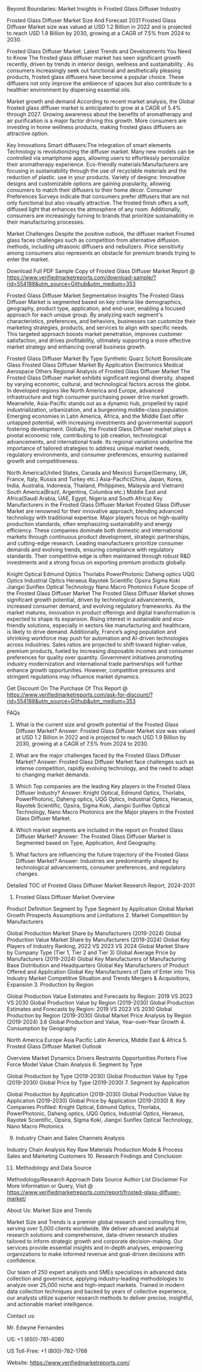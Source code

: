 Beyond Boundaries: Market Insights in Frosted Glass Diffuser Industry


Frosted Glass Diffuser Market Size And Forecast 2031
Frosted Glass Diffuser Market size was valued at USD 1.2 Billion in 2022 and is projected to reach USD 1.9 Billion by 2030, growing at a CAGR of 7.5% from 2024 to 2030.

Frosted Glass Diffuser Market: Latest Trends and Developments You Need to Know
The frosted glass diffuser market has seen significant growth recently, driven by trends in interior design, wellness and sustainability . As consumers increasingly seek out functional and aesthetically pleasing products, frosted glass diffusers have become a popular choice. These diffusers not only improve the ambience of spaces but also contribute to a healthier environment by dispersing essential oils.

Market growth and demand
According to recent market analysis, the Global frosted glass diffuser market is anticipated to grow at a CAGR of 5.4% through 2027. Growing awareness about the benefits of aromatherapy and air purification is a major factor driving this growth. More consumers are investing in home wellness products, making frosted glass diffusers an attractive option.

Key Innovations
Smart diffusers:The integration of smart elements Technology is revolutionizing the diffuser market. Many new models can be controlled via smartphone apps, allowing users to effortlessly personalize their aromatherapy experience.
Eco-friendly materials:Manufacturers are focusing in sustainability through the use of recyclable materials and the reduction of plastic. use in your products.
Variety of designs: Innovative designs and customizable options are gaining popularity, allowing consumers to match their diffusers to their home décor.
Consumer Preferences
Surveys indicate that consumers prefer diffusers that are not only functional but also visually attractive. The frosted finish offers a soft, diffused light that enhances the atmosphere of any room. Additionally, consumers are increasingly turning to brands that prioritize sustainability in their manufacturing processes.

Market Challenges
Despite the positive outlook, the diffuser market Frosted glass faces challenges such as competition from alternative diffusion. methods, including ultrasonic diffusers and nebulizers. Price sensitivity among consumers also represents an obstacle for premium brands trying to enter the market.

Download Full PDF Sample Copy of Frosted Glass Diffuser Market Report @ https://www.verifiedmarketreports.com/download-sample/?rid=554188&utm_source=Github&utm_medium=353

Frosted Glass Diffuser Market Segmentation Insights
The Frosted Glass Diffuser Market is segmented based on key criteria like demographics, geography, product type, application, and end-user, enabling a focused approach for each unique group. By analyzing each segment's characteristics, preferences, and behaviors, businesses can customize their marketing strategies, products, and services to align with specific needs. This targeted approach boosts market penetration, improves customer satisfaction, and drives profitability, ultimately supporting a more effective market strategy and enhancing overall business growth.

Frosted Glass Diffuser Market By Type
Synthetic Quarz
Schott Borosilicate Glass
Frosted Glass Diffuser Market By Application
Electronics
Medical
Aerospace
Others
Regional Analysis of Frosted Glass Diffuser Market
The Frosted Glass Diffuser market exhibits significant regional diversity, shaped by varying economic, cultural, and technological factors across the globe. In developed regions like North America and Europe, advanced infrastructure and high consumer purchasing power drive market growth. Meanwhile, Asia-Pacific stands out as a dynamic hub, propelled by rapid industrialization, urbanization, and a burgeoning middle-class population. Emerging economies in Latin America, Africa, and the Middle East offer untapped potential, with increasing investments and governmental support fostering development. Globally, the Frosted Glass Diffuser market plays a pivotal economic role, contributing to job creation, technological advancements, and international trade. Its regional variations underline the importance of tailored strategies to address unique market needs, regulatory environments, and consumer preferences, ensuring sustained growth and competitiveness.

North America(United States, Canada and Mexico)
Europe(Germany, UK, France, Italy, Russia and Turkey etc.)
Asia-Pacific(China, Japan, Korea, India, Australia, Indonesia, Thailand, Philippines, Malaysia and Vietnam)
South America(Brazil, Argentina, Columbia etc.)
Middle East and Africa(Saudi Arabia, UAE, Egypt, Nigeria and South Africa)
Key Manufacturers in the Frosted Glass Diffuser Market
Frosted Glass Diffuser Market are renowned for their innovative approach, blending advanced technology with traditional expertise. Major players focus on high-quality production standards, often emphasizing sustainability and energy efficiency. These companies dominate both domestic and international markets through continuous product development, strategic partnerships, and cutting-edge research. Leading manufacturers prioritize consumer demands and evolving trends, ensuring compliance with regulatory standards. Their competitive edge is often maintained through robust R&D investments and a strong focus on exporting premium products globally.

Knight Optical
Edmund Optics
Thorlabs
PowerPhotonic
Daheng optics
UQG Optics
Industrial Optics
Heraeus
Rayotek Scientific
Opsira
Sigma Koki
Jiangxi Sunflex Optical Technology
Nano Macro Photonics
Future Scope of the Frosted Glass Diffuser Market
The Frosted Glass Diffuser Market shows significant growth potential, driven by technological advancements, increased consumer demand, and evolving regulatory frameworks. As the market matures, innovation in product offerings and digital transformation is expected to shape its expansion. Rising interest in sustainable and eco-friendly solutions, especially in sectors like manufacturing and healthcare, is likely to drive demand. Additionally, France’s aging population and shrinking workforce may push for automation and AI-driven technologies across industries. Sales ratios are projected to shift toward higher-value, premium products, fueled by increasing disposable incomes and consumer preferences for quality over quantity. Government initiatives promoting industry modernization and international trade partnerships will further enhance growth opportunities. However, competitive pressures and stringent regulations may influence market dynamics.

Get Discount On The Purchase Of This Report @ https://www.verifiedmarketreports.com/ask-for-discount/?rid=554188&utm_source=Github&utm_medium=353

FAQs
1. What is the current size and growth potential of the Frosted Glass Diffuser Market?
Answer: Frosted Glass Diffuser Market size was valued at USD 1.2 Billion in 2022 and is projected to reach USD 1.9 Billion by 2030, growing at a CAGR of 7.5% from 2024 to 2030.

2. What are the major challenges faced by the Frosted Glass Diffuser Market?
Answer: Frosted Glass Diffuser Market face challenges such as intense competition, rapidly evolving technology, and the need to adapt to changing market demands.

3. Which Top companies are the leading Key players in the Frosted Glass Diffuser Industry?
Answer: Knight Optical, Edmund Optics, Thorlabs, PowerPhotonic, Daheng optics, UQG Optics, Industrial Optics, Heraeus, Rayotek Scientific, Opsira, Sigma Koki, Jiangxi Sunflex Optical Technology, Nano Macro Photonics are the Major players in the Frosted Glass Diffuser Market.

4. Which market segments are included in the report on Frosted Glass Diffuser Market?
Answer: The Frosted Glass Diffuser Market is Segmented based on Type, Application, And Geography.

5. What factors are influencing the future trajectory of the Frosted Glass Diffuser Market?
Answer: Industries are predominantly shaped by technological advancements, consumer preferences, and regulatory changes.

Detailed TOC of Frosted Glass Diffuser Market Research Report, 2024-2031
1. Frosted Glass Diffuser Market Overview

Product Definition
Segment by Type
Segment by Application
Global Market Growth Prospects
Assumptions and Limitations
2. Market Competition by Manufacturers

Global Production Market Share by Manufacturers (2019-2024)
Global Production Value Market Share by Manufacturers (2019-2024)
Global Key Players of Industry Ranking, 2022 VS 2023 VS 2024
Global Market Share by Company Type (Tier 1, Tier 2 and Tier 3)
Global Average Price by Manufacturers (2019-2024)
Global Key Manufacturers of Manufacturing Base Distribution and Headquarters
Global Key Manufacturers of Product Offered and Application
Global Key Manufacturers of Date of Enter into This Industry
Market Competitive Situation and Trends
Mergers & Acquisitions, Expansion
3. Production by Region

Global Production Value Estimates and Forecasts by Region: 2019 VS 2023 VS 2030
Global Production Value by Region (2019-2030)
Global Production Estimates and Forecasts by Region: 2019 VS 2023 VS 2030
Global Production by Region (2019-2030)
Global Market Price Analysis by Region (2019-2024) 3.6 Global Production and Value, Year-over-Year Growth
4. Consumption by Geography

North America
Europe
Asia Pacific
Latin America, Middle East & Africa
5. Frosted Glass Diffuser Market Outlook

Overview
Market Dynamics
Drivers
Restraints
Opportunities
Porters Five Force Model
Value Chain Analysis 
6. Segment by Type

Global Production by Type (2019-2030)
Global Production Value by Type (2019-2030)
Global Price by Type (2019-2030)
7. Segment by Application

Global Production by Application (2019-2030)
Global Production Value by Application (2019-2030)
Global Price by Application (2019-2030)
8. Key Companies Profiled: Knight Optical, Edmund Optics, Thorlabs, PowerPhotonic, Daheng optics, UQG Optics, Industrial Optics, Heraeus, Rayotek Scientific, Opsira, Sigma Koki, Jiangxi Sunflex Optical Technology, Nano Macro Photonics

9. Industry Chain and Sales Channels Analysis

Industry Chain Analysis
Key Raw Materials
Production Mode & Process
Sales and Marketing
Customers
10. Research Findings and Conclusion

11. Methodology and Data Source

Methodology/Research Approach
Data Source
Author List
Disclaimer
For More Information or Query, Visit @ https://www.verifiedmarketreports.com/report/frosted-glass-diffuser-market/

About Us: Market Size and Trends

Market Size and Trends is a premier global research and consulting firm, serving over 5,000 clients worldwide. We deliver advanced analytical research solutions and comprehensive, data-driven research studies tailored to inform strategic growth and corporate decision-making. Our services provide essential insights and in-depth analyses, empowering organizations to make informed revenue and goal-driven decisions with confidence.

Our team of 250 expert analysts and SMEs specializes in advanced data collection and governance, applying industry-leading methodologies to analyze over 25,000 niche and high-impact markets. Trained in modern data collection techniques and backed by years of collective experience, our analysts utilize superior research methods to deliver precise, insightful, and actionable market intelligence.

Contact us:

Mr. Edwyne Fernandes

US: +1 (650)-781-4080

US Toll-Free: +1 (800)-782-1768

Website: https://www.verifiedmarketreports.com/
